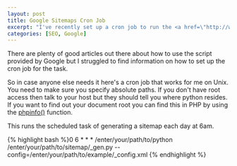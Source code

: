 ```yaml
--- 
layout: post
title: Google Sitemaps Cron Job
excerpt: "I've recently set up a cron job to run the <a href=\"http://www.google.com/webmasters/sitemaps/docs/en/sitemap-generator.html\">Google Sitemaps Python Script</a> automatically each day. This automatically notifies Google of any changes to the site. I've found that new pages are being indexed very quickly. "
categories: [SEO, Google]
---
```

There are plenty of good articles out there about how to use the script provided by Google but I struggled to find information on how to set up the cron job for the task. 

So in case anyone else needs it here's a cron job that works for me on Unix. You need to make sure you specify absolute paths. If you don't have root access then talk to your host but they should tell you where python resides. If you want to find out your document root you can find this in PHP by using the [phpinfo()][1] function. 

This runs the scheduled task of generating a sitemap each day at 6am. 

{% highlight bash %}0 6 * * * /enter/your/path/to/python /enter/your/path/to/sitemap/_gen.py --config=/enter/your/path/to/example/_config.xml
{% endhighlight %}

 [1]: http://uk2.php.net/phpinfo
